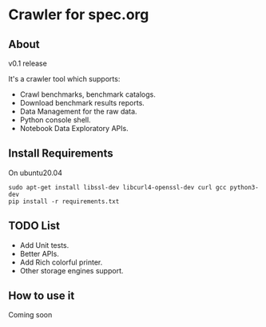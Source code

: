 # Crawler for spec.org
## About
v0.1 release

It's a crawler tool which supports:
* Crawl benchmarks, benchmark catalogs.
* Download benchmark results reports.
* Data Management for the raw data.
* Python console shell.
* Notebook Data Exploratory APIs. 

## Install Requirements
On ubuntu20.04
```shell
sudo apt-get install libssl-dev libcurl4-openssl-dev curl gcc python3-dev
pip install -r requirements.txt
```

## TODO List
* Add Unit tests.
* Better APIs.
* Add Rich colorful printer.
* Other storage engines support.

## How to use it
Coming soon
